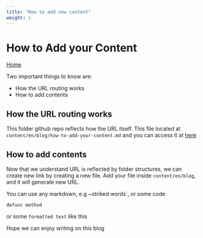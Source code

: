 ```yaml
---
title: "How to add new content"
weight: 1
---
```


# How to Add your Content

[Home](https://heykabag.netlify.app)

Two important things to know are:

- How the URL routing works
- How to add contents

## How the URL routing works

This folder github repo reflects how the URL itself. This file located at `content/en/blog/how-to-add-your-content.md` and you can access it at [here](/en/blog/how-to-add-your-content/)

## How to add contents

Now that we understand URL is reflected by folder structures, we can create new link by creating a new file. Add your file inside `content/en/blog`, and it will generate new URL.

You can use any markdown, e.g ~striked words`, or some code

```
defunc method
```

or some `formatted text` like this

Hope we can enjoy writing on this blog
